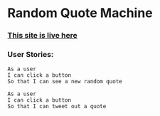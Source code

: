 # Random Quote Machine
### [This site is live here](http://vast-hamster.cloudvent.net/)
### User Stories:

```
As a user
I can click a button
So that I can see a new random quote
```

```
As a user
I can click a button
So that I can tweet out a quote
```
